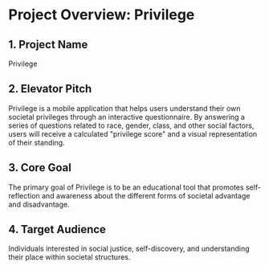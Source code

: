# Project Overview: Privilege

## 1. Project Name

Privilege

## 2. Elevator Pitch

Privilege is a mobile application that helps users understand their own societal privileges through an interactive questionnaire. By answering a series of questions related to race, gender, class, and other social factors, users will receive a calculated "privilege score" and a visual representation of their standing.

## 3. Core Goal

The primary goal of Privilege is to be an educational tool that promotes self-reflection and awareness about the different forms of societal advantage and disadvantage.

## 4. Target Audience

Individuals interested in social justice, self-discovery, and understanding their place within societal structures.
